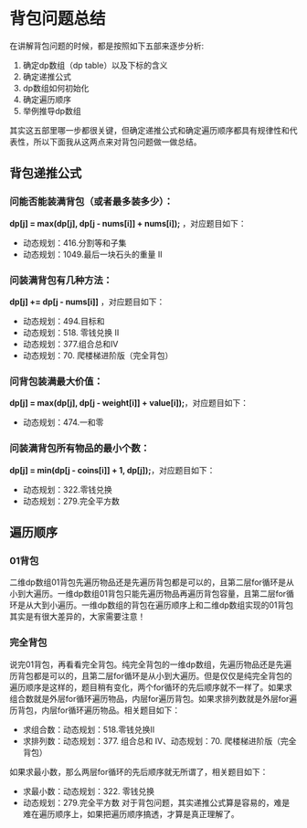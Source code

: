 # 背包问题总结

在讲解背包问题的时候，都是按照如下五部来逐步分析:
1. 确定dp数组（dp table）以及下标的含义
2. 确定递推公式
3. dp数组如何初始化
4. 确定遍历顺序
5. 举例推导dp数组  
   
其实这五部⾥哪⼀步都很关键，但确定递推公式和确定遍历顺序都具有规律性和代表性，所以下⾯我从这两点来对背包问题做⼀做总结。

## 背包递推公式
### 问能否能装满背包（或者最多装多少）：
**dp[j] = max(dp[j], dp[j - nums[i]] + nums[i]);** ，对应题⽬如下：
- 动态规划：416.分割等和⼦集
- 动态规划：1049.最后⼀块⽯头的重量 II

### 问装满背包有⼏种⽅法：
**dp[j] += dp[j - nums[i]]** ，对应题⽬如下：
- 动态规划：494.⽬标和
- 动态规划：518. 零钱兑换 II
- 动态规划：377.组合总和Ⅳ
- 动态规划：70. 爬楼梯进阶版（完全背包）

### 问背包装满最⼤价值：
**dp[j] = max(dp[j], dp[j - weight[i]] + value[i]);**，对应题⽬如下：
- 动态规划：474.⼀和零
  
### 问装满背包所有物品的最⼩个数：
**dp[j] = min(dp[j - coins[i]] + 1, dp[j]);**，对应题⽬如下：
- 动态规划：322.零钱兑换
- 动态规划：279.完全平⽅数

## 遍历顺序
### 01背包

⼆维dp数组01背包先遍历物品还是先遍历背包都是可以的，且第⼆层for循环是从⼩到⼤遍历。⼀维dp数组01背包只能先遍历物品再遍历背包容量，且第⼆层for循环是从⼤到⼩遍历。⼀维dp数组的背包在遍历顺序上和⼆维dp数组实现的01背包其实是有很⼤差异的，⼤家需要注意！

### 完全背包

说完01背包，再看看完全背包。纯完全背包的⼀维dp数组，先遍历物品还是先遍历背包都是可以的，且第⼆层for循环是从⼩到⼤遍历。但是仅仅是纯完全背包的遍历顺序是这样的，题⽬稍有变化，两个for循环的先后顺序就不⼀样了。如果求组合数就是外层for循环遍历物品，内层for遍历背包。如果求排列数就是外层for遍历背包，内层for循环遍历物品。相关题⽬如下：
- 求组合数：动态规划：518.零钱兑换II
- 求排列数：动态规划：377. 组合总和 Ⅳ、动态规划：70. 爬楼梯进阶版（完全背包）
  
如果求最⼩数，那么两层for循环的先后顺序就⽆所谓了，相关题⽬如下：
- 求最⼩数：动态规划：322. 零钱兑换
- 动态规划：279.完全平⽅数
对于背包问题，其实递推公式算是容易的，难是难在遍历顺序上，如果把遍历顺序搞透，才算是真正理解了。